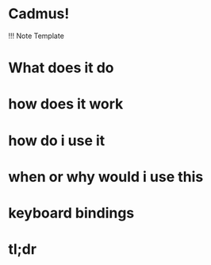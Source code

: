 # Cadmus!

!!! Note
    Template
    

# What does it do
# how does it work
# how do i use it 
# when or why would i use this 
# keyboard bindings
# tl;dr

